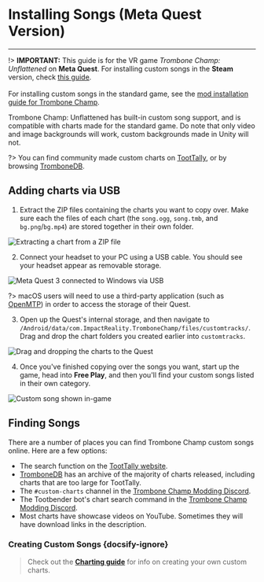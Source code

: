 # Installing Songs (Meta Quest Version)

---

!> **IMPORTANT:** This guide is for the VR game _Trombone Champ: Unflattened_ on **Meta Quest**. For installing custom songs in the **Steam** version, check [this guide](installing-songs-steamvr).<br><br>For installing custom songs in the standard game, see the [mod installation guide for Trombone Champ](installing-r2modman).

Trombone Champ: Unflattened has built-in custom song support, and is compatible with charts made for the standard game. Do note that only video and image backgrounds will work, custom backgrounds made in Unity will not.

?> You can find community made custom charts on [TootTally](https://toottally.com/), or by browsing [TromboneDB](https://tc-mods.github.io/TromboneDB/).

## Adding charts via USB

1. Extract the ZIP files containing the charts you want to copy over. Make sure each the files of each chart (the `song.ogg`, `song.tmb`, and `bg.png`/`bg.mp4`) are stored together in their own folder.

![Extracting a chart from a ZIP file](../docs/files/vr/questextract.png)

2. Connect your headset to your PC using a USB cable. You should see your headset appear as removable storage.

![Meta Quest 3 connected to Windows via USB](../docs/files/vr/questusbconnected.png)

?> macOS users will need to use a third-party application (such as [OpenMTP](https://openmtp.ganeshrvel.com)) in order to access the storage of their Quest.

3. Open up the Quest's internal storage, and then navigate to `/Android/data/com.ImpactReality.TromboneChamp/files/customtracks/`. Drag and drop the chart folders you created earlier into `customtracks`.

![Drag and dropping the charts to the Quest](../docs/files/vr/questdraganddrop.png)

4. Once you've finished copying over the songs you want, start up the game, head into **Free Play**, and then you'll find your custom songs listed in their own category.

![Custom song shown in-game](../docs/files/vr/ingamequest.png)

## Finding Songs

There are a number of places you can find Trombone Champ custom songs online. Here are a few options:

- The search function on the [TootTally website](https://toottally.com/search/).
- [TromboneDB](https://tc-mods.github.io/TromboneDB/) has an archive of the majority of charts released, including charts that are too large for TootTally.
- The `#custom-charts` channel in the [Trombone Champ Modding Discord](https://discord.gg/KVzKRsbetJ).
- The Tootbender bot's chart search command in the [Trombone Champ Modding Discord](https://discord.gg/KVzKRsbetJ).
- Most charts have showcase videos on YouTube. Sometimes they will have download links in the description.

### Creating Custom Songs {docsify-ignore}

> Check out the [**Charting guide**](creating-charts) for info on creating your own custom charts.
